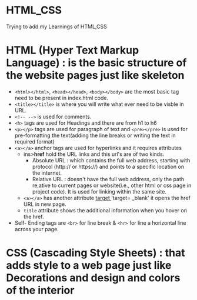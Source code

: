 # HTML_CSS
Trying to add my Learnings of HTML,CSS

# **HTML (Hyper Text Markup Language)** : is the basic structure of the website pages just like skeleton

* `<html></html>`, `<head></head>`, `<body></body>` are the most basic tag need to be present in index.html code.
* `<title></title>` is where you will write what ever need to be visble in URL.
* `<!-- -->` is used for comments.
* `<h>` tags are used for Headings and there are from h1 to h6
*  `<p></p>` tags are used for paragraph of text and `<pre></pre>` is used for pre-formatting the text(adding the line breaks or writing the text in required format)
*  `<a></a>` anchor tags are used for hyperlinks and it requires attributes
    - ins>**href**</ins> hold the URL links and this url's are of two kinds.
       - Absolute URL : which contains the full web address, starting with protocol (http:// or https://) and points to a specific location on the internet.
       - Relative URL : doesn't have the full web address, only the path re;ative to current pages or website(i.e., other html or css page in project code). It is used for linking within the same site.
    - `<a></a>` has another attribute <ins> target </ins> 'target= _blank' it opens the href URL in new page.
    - `title` attribute shows the additional information when you hover on the href. 
*  Self- Ending tags are `<br>` for line break & `<hr>` for line a horizontal line across your page.

# **CSS (Cascading Style Sheets)** : that adds style to a web page just like Decorations and design and colors of the interior
